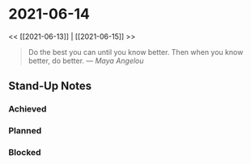 # 2021-06-14

<< [[2021-06-13]] | [[2021-06-15]] >>

> Do the best you can until you know better. Then when you know better, do better.
> &mdash; <cite>Maya Angelou</cite>

## Stand-Up Notes

### Achieved
### Planned
### Blocked
